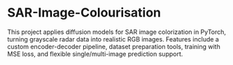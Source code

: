 # SAR-Image-Colourisation
This project applies diffusion models for SAR image colorization in PyTorch, turning grayscale radar data into realistic RGB images. Features include a custom encoder-decoder pipeline, dataset preparation tools, training with MSE loss, and flexible single/multi-image prediction support.
